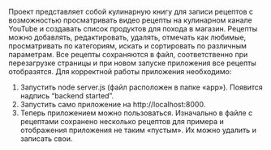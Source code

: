 Проект представляет собой кулинарную книгу для записи рецептов с возможностью просматривать видео рецепты на кулинарном канале YouTube и создавать список продуктов для похода в магазин. Рецепты можно добавлять, редактировать, удалять, отмечать как любимые, просматривать по категориям, искать и сортировать по различным параметрам. Все рецепты сохраняются в файл, соответственно при перезагрузке страницы и при новом запуске приложения все рецепты отобразятся. Для корректной работы приложения необходимо:

1.	Запустить node server.js (файл расположен в папке «app»). Появится надпись “backend started”.
2.	Запустить само приложение на http://localhost:8000.
3.	Теперь приложением можно пользоваться. Изначально в файле с рецептами сохранено несколько рецептов для примера и отображения приложения не таким «пустым». Их можно удалить и записать свои.
